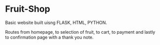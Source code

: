 # Fruit-Shop

Basic website built uisng FLASK, HTML, PYTHON. 

Routes from homepage, to selection of fruit, to cart, to payment and lastly to confirmation page with a thank you note.


